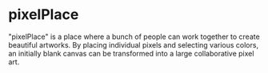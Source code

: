 # pixelPlace

"pixelPlace" is a place where a bunch of people can work together to create beautiful artworks.
By placing individual pixels and selecting various colors, an initially blank canvas can be transformed into a large collaborative pixel art.
